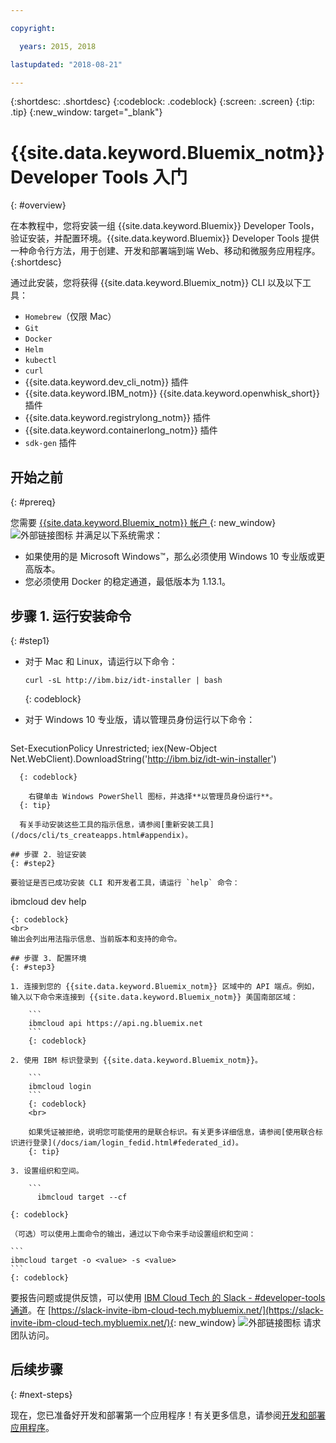 ```yaml
---

copyright:

  years: 2015, 2018

lastupdated: "2018-08-21"

---
```


{:shortdesc: .shortdesc}
{:codeblock: .codeblock}
{:screen: .screen}
{:tip: .tip}
{:new_window: target="_blank"}

# {{site.data.keyword.Bluemix_notm}} Developer Tools 入门
{: #overview}

在本教程中，您将安装一组 {{site.data.keyword.Bluemix}} Developer Tools，验证安装，并配置环境。{{site.data.keyword.Bluemix}} Developer Tools 提供一种命令行方法，用于创建、开发和部署端到端 Web、移动和微服务应用程序。
{:shortdesc}

通过此安装，您将获得 {{site.data.keyword.Bluemix_notm}} CLI 以及以下工具： 

* `Homebrew`（仅限 Mac）
* `Git`
* `Docker`
* `Helm`
* `kubectl`
* `curl`
* {{site.data.keyword.dev_cli_notm}} 插件
* {{site.data.keyword.IBM_notm}} {{site.data.keyword.openwhisk_short}} 插件
* {{site.data.keyword.registrylong_notm}} 插件
* {{site.data.keyword.containerlong_notm}} 插件
* `sdk-gen` 插件

## 开始之前
{: #prereq}

您需要 [{{site.data.keyword.Bluemix_notm}} 帐户 ](https://console.bluemix.net/){: new_window}![外部链接图标](../icons/launch-glyph.svg "外部链接图标") 并满足以下系统需求：

* 如果使用的是 Microsoft Windows&trade;，那么必须使用 Windows 10 专业版或更高版本。
* 您必须使用 Docker 的稳定通道，最低版本为 1.13.1。 

## 步骤 1. 运行安装命令
{: #step1}

* 对于 Mac 和 Linux，请运行以下命令：

  ```
  curl -sL http://ibm.biz/idt-installer | bash
  ```
  {: codeblock}
  
* 对于 Windows 10 专业版，请以管理员身份运行以下命令：

  ```
Set-ExecutionPolicy Unrestricted; iex(New-Object Net.WebClient).DownloadString('http://ibm.biz/idt-win-installer')
```
  {: codeblock}

    右键单击 Windows PowerShell 图标，并选择**以管理员身份运行**。
  {: tip}
  
  有关手动安装这些工具的指示信息，请参阅[重新安装工具](/docs/cli/ts_createapps.html#appendix)。

## 步骤 2. 验证安装
{: #step2}

要验证是否已成功安装 CLI 和开发者工具，请运行 `help` 命令：

```
ibmcloud dev help
```
{: codeblock}
<br>
输出会列出用法指示信息、当前版本和支持的命令。

## 步骤 3. 配置环境
{: #step3}

1. 连接到您的 {{site.data.keyword.Bluemix_notm}} 区域中的 API 端点。例如，输入以下命令来连接到 {{site.data.keyword.Bluemix_notm}} 美国南部区域：

	```
	ibmcloud api https://api.ng.bluemix.net
	```
	{: codeblock}

2. 使用 IBM 标识登录到 {{site.data.keyword.Bluemix_notm}}。

	```
	ibmcloud login
	```
	{: codeblock}
    <br>
    
	如果凭证被拒绝，说明您可能使用的是联合标识。有关更多详细信息，请参阅[使用联合标识进行登录](/docs/iam/login_fedid.html#federated_id)。
	{: tip}

3. 设置组织和空间。

	```
	  ibmcloud target --cf
  ```
	{: codeblock}
	
	（可选）可以使用上面命令的输出，通过以下命令来手动设置组织和空间：

	```
	ibmcloud target -o <value> -s <value>
	```
	{: codeblock}
	
要报告问题或提供反馈，可以使用 [IBM Cloud Tech 的 Slack - #developer-tools 通道](https://ibm-cloud-tech.slack.com)。在 [https://slack-invite-ibm-cloud-tech.mybluemix.net/](https://slack-invite-ibm-cloud-tech.mybluemix.net/){: new_window} ![外部链接图标](../icons/launch-glyph.svg "外部链接图标") 请求团队访问。

## 后续步骤
{: #next-steps}

现在，您已准备好开发和部署第一个应用程序！有关更多信息，请参阅[开发和部署应用程序](/docs/cli/idt/index.html)。
